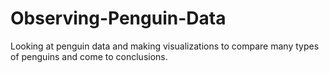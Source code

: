 # Observing-Penguin-Data
Looking at penguin data and making visualizations to compare many types of penguins and come to conclusions.
